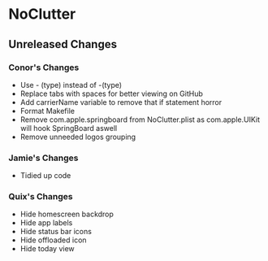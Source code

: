 # NoClutter
## Unreleased Changes
### Conor's Changes
- Use - (type) instead of -(type)
- Replace tabs with spaces for better viewing on GitHub
- Add carrierName variable to remove that if statement horror
- Format Makefile
- Remove com.apple.springboard from NoClutter.plist as com.apple.UIKit will hook SpringBoard aswell
- Remove unneeded logos grouping
### Jamie's Changes
- Tidied up code
### Quix's Changes
- Hide homescreen backdrop
- Hide app labels
- Hide status bar icons
- Hide offloaded icon
- Hide today view
